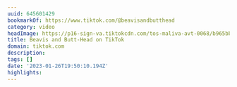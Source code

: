 ```yaml
---
uuid: 645601429
bookmarkOf: https://www.tiktok.com/@beavisandbutthead
category: video
headImage: https://p16-sign-va.tiktokcdn.com/tos-maliva-avt-0068/b965bbad669875016c10a044fb3513cd~c5_720x720.jpeg?x-expires=1694678400&x-signature=d9BUSqYxVpKqcKy1F5ESQGg48a8%3D
title: Beavis and Butt-Head on TikTok
domain: tiktok.com
description:
tags: []
date: '2023-01-26T19:50:10.194Z'
highlights:
---
```




